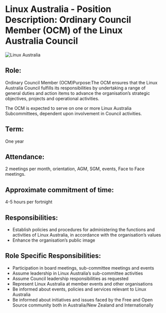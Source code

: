 # Linux Australia - Position Description: Ordinary Council Member (OCM) of the Linux Australia Council

![Linux Australia](https://raw.githubusercontent.com/linuxaustralia/brand-guidelines/master/logo/Options/PNG/Linux-Logo-primary.png)

## Role:
Ordinary Council Member (OCM)Purpose:The OCM ensures that the Linux Australia Council fulfills its
responsibilities by undertaking a range of general duties and action items to advance the
organisation’s strategic objectives, projects and operational activities.

The OCM is expected to serve on one or more Linux Australia Subcommittees, dependent upon involvement
in Council activities.

## Term:
One year

## Attendance:
2 meetings per month, orientation, AGM, SGM, events, Face to Face meetings.

## Approximate commitment of time:
4-5 hours per fortnight

## Responsibilities:
* Establish policies and procedures for administering the functions and activities of Linux Australia,
in accordance with the organisation’s values
* Enhance the organisation’s public image

## Role Specific Responsibilities:
* Participation in board meetings, sub-committee meetings and events
* Assume leadership in Linux Australia’s sub-committee activities
* Assume Council leadership responsibilities as requested
* Represent Linux Australia at member events and other organisations
* Be informed about events, policies and services relevant to Linux Australia
* Be informed about initiatives and issues faced by the Free and Open Source community both in
Australia/New Zealand and Internationally
